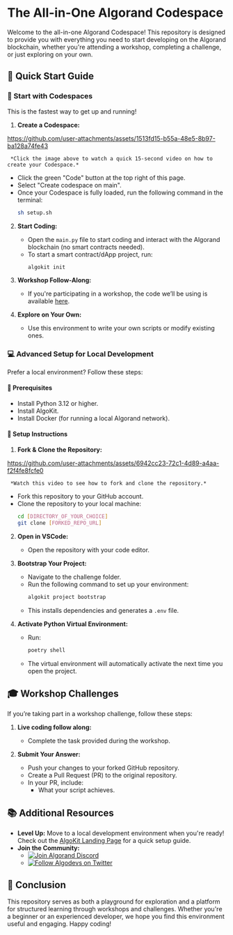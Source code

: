 # The All-in-One Algorand Codespace

Welcome to the all-in-one Algorand Codespace! This repository is designed to provide you with everything you need to start developing on the Algorand blockchain, whether you're attending a workshop, completing a challenge, or just exploring on your own.

## 🌟 Quick Start Guide

### 🚀 Start with Codespaces
This is the fastest way to get up and running!

1. **Create a Codespace:**


https://github.com/user-attachments/assets/1513fd15-b55a-48e5-8b97-ba128a74fe43


     *Click the image above to watch a quick 15-second video on how to create your Codespace.*
   - Click the green "Code" button at the top right of this page.
   - Select "Create codespace on main".
   - Once your Codespace is fully loaded, run the following command in the terminal:
     ```bash
     sh setup.sh
     ```

2. **Start Coding:**
   - Open the `main.py` file to start coding and interact with the Algorand blockchain (no smart contracts needed).
   - To start a smart contract/dApp project, run:
     ```bash
     algokit init
     ```

3. **Workshop Follow-Along:**
   - If you're participating in a workshop, the code we’ll be using is available [here](https://github.com/Ganainmtech/python_algokit_demo).

4. **Explore on Your Own:**
   - Use this environment to write your own scripts or modify existing ones.

### 💻 Advanced Setup for Local Development

Prefer a local environment? Follow these steps:

#### 🧰 Prerequisites

- Install Python 3.12 or higher.
- Install AlgoKit.
- Install Docker (for running a local Algorand network).

#### 🔧 Setup Instructions

1. **Fork & Clone the Repository:**


https://github.com/user-attachments/assets/6942cc23-72c1-4d89-a4aa-f2f4fe8fcfe0


     *Watch this video to see how to fork and clone the repository.*
   - Fork this repository to your GitHub account.
   - Clone the repository to your local machine:
     ```bash
     cd [DIRECTORY_OF_YOUR_CHOICE]
     git clone [FORKED_REPO_URL]
     ```

2. **Open in VSCode:**
   - Open the repository with your code editor.

3. **Bootstrap Your Project:**
   - Navigate to the challenge folder.
   - Run the following command to set up your environment:
     ```bash
     algokit project bootstrap
     ```
   - This installs dependencies and generates a `.env` file.

4. **Activate Python Virtual Environment:**
   - Run:
     ```bash
     poetry shell
     ```
   - The virtual environment will automatically activate the next time you open the project.

## 🎓 Workshop Challenges

If you’re taking part in a workshop challenge, follow these steps:

1. **Live coding follow along:** 
   - Complete the task provided during the workshop.

2. **Submit Your Answer:**
   - Push your changes to your forked GitHub repository.
   - Create a Pull Request (PR) to the original repository.
   - In your PR, include:
     - What your script achieves.

## 📚 Additional Resources

- **Level Up:** Move to a local development environment when you're ready! Check out the [AlgoKit Landing Page](https://developer.algorand.org/algokit/?utm_source=af_employee&utm_medium=social&utm_campaign=algokit_sarajane&utm_content=download&utm_term=EME) for a quick setup guide.
- **Join the Community:**
  - [![Join Algorand Discord](https://img.shields.io/discord/discord_channel_id?logo=discord)](https://discord.com/invite/algorand)
  - [![Follow Algodevs on Twitter](https://img.shields.io/twitter/follow/algodevs?style=social)](https://x.com/algodevs)

## 🏁 Conclusion

This repository serves as both a playground for exploration and a platform for structured learning through workshops and challenges. Whether you're a beginner or an experienced developer, we hope you find this environment useful and engaging. Happy coding!

